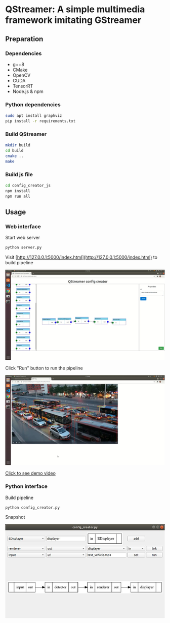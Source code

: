 # QStreamer: A simple multimedia framework imitating GStreamer

## Preparation

### Dependencies

- g++8
- CMake
- OpenCV
- CUDA
- TensorRT
- Node.js & npm

### Python dependencies

```bash
sudo apt install graphviz
pip install -r requirements.txt
```

### Build QStreamer

```bash
mkdir build
cd build
cmake ..
make
```

### Build js file

```bash
cd config_creator_js
npm install
npm run all
```

## Usage

### Web interface

Start web server

```bash
python server.py
```

Visit [http://127.0.0.1:5000/index.html](http://127.0.0.1:5000/index.html) to build pipeline

![build](snapshots/1.jpg)

Click "Run" button to run the pipeline

![run](snapshots/2.jpg)

[Click to see demo video](snapshots/demo.mp4)

### Python interface

Build pipeline

```bash
python config_creator.py
```

Snapshot

![run](snapshots/3.jpg)